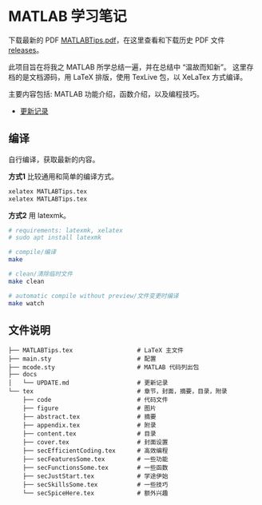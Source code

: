 # MATLAB 学习笔记

下载最新的 PDF [MATLABTips.pdf](https://github.com/HereChen/The-Way-MATLAB-Learning/releases/latest/download/MATLABTips.pdf)，在这里查看和下载历史 PDF 文件 [releases](https://github.com/HereChen/The-Way-MATLAB-Learning/releases/)。

此项目旨在将我之 MATLAB 所学总结一遍，并在总结中 “温故而知新”。
这里存档的是文档源码，用 LaTeX 排版，使用 TexLive 包，以 XeLaTex 方式编译。

主要内容包括: MATLAB 功能介绍，函数介绍，以及编程技巧。

- [更新记录](./docs/UPDATE.md)

## 编译

自行编译，获取最新的内容。

**方式1** 比较通用和简单的编译方式。

```bash
xelatex MATLABTips.tex
xelatex MATLABTips.tex
```

**方式2** 用 latexmk。

```bash
# requirements: latexmk, xelatex
# sudo apt install latexmk

# compile/编译
make

# clean/清除临时文件
make clean

# automatic compile without preview/文件变更时编译
make watch
```

## 文件说明

```text
├── MATLABTips.tex                  # LaTeX 主文件
├── main.sty                        # 配置
├── mcode.sty                       # MATLAB 代码列出包
├── docs
│   └── UPDATE.md                   # 更新记录
└── tex                             # 章节，封面，摘要，目录，附录
    ├── code                        # 代码文件
    ├── figure                      # 图片
    ├── abstract.tex                # 摘要
    ├── appendix.tex                # 附录
    ├── content.tex                 # 目录
    ├── cover.tex                   # 封面设置
    ├── secEfficientCoding.tex      # 高效编程
    ├── secFeaturesSome.tex         # 一些功能
    ├── secFunctionsSome.tex        # 一些函数
    ├── secJustStart.tex            # 学途伊始
    ├── secSkillsSome.tex           # 一些技巧
    └── secSpiceHere.tex            # 额外兴趣
```
